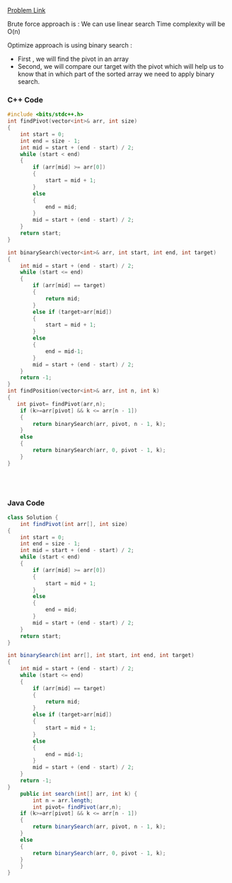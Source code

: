 [Problem Link](https://leetcode.com/problems/search-in-rotated-sorted-array/)

Brute force approach is : We can use linear search
Time complexity will be O(n)

Optimize approach is using binary search :
- First , we will find the pivot in an array
- Second, we will compare our target with the pivot which will help us to know that in which part of the sorted array we need to apply binary search.

### C++ Code

```c++
#include <bits/stdc++.h> 
int findPivot(vector<int>& arr, int size)
{
    int start = 0;
    int end = size - 1;
    int mid = start + (end - start) / 2;
    while (start < end)
    {
        if (arr[mid] >= arr[0])
        {
            start = mid + 1;
        }
        else
        {
            end = mid;
        }
        mid = start + (end - start) / 2;
    }
    return start;
}

int binarySearch(vector<int>& arr, int start, int end, int target)
{
    int mid = start + (end - start) / 2;
    while (start <= end)
    {
        if (arr[mid] == target)
        {
            return mid;
        }
        else if (target>arr[mid])
        {
            start = mid + 1;
        }
        else
        {
            end = mid-1;
        }
        mid = start + (end - start) / 2;
    }
    return -1;
}
int findPosition(vector<int>& arr, int n, int k)
{
   int pivot= findPivot(arr,n);
    if (k>=arr[pivot] && k <= arr[n - 1])
    {
        return binarySearch(arr, pivot, n - 1, k);
    }
    else
    {
        return binarySearch(arr, 0, pivot - 1, k);
    }
} 
```


<br>
<br>

### Java Code

```java
class Solution {
    int findPivot(int arr[], int size)
{
    int start = 0;
    int end = size - 1;
    int mid = start + (end - start) / 2;
    while (start < end)
    {
        if (arr[mid] >= arr[0])
        {
            start = mid + 1;
        }
        else
        {
            end = mid;
        }
        mid = start + (end - start) / 2;
    }
    return start;
}

int binarySearch(int arr[], int start, int end, int target)
{
    int mid = start + (end - start) / 2;
    while (start <= end)
    {
        if (arr[mid] == target)
        {
            return mid;
        }
        else if (target>arr[mid])
        {
            start = mid + 1;
        }
        else
        {
            end = mid-1;
        }
        mid = start + (end - start) / 2;
    }
    return -1;
}
    public int search(int[] arr, int k) {
        int n = arr.length;
        int pivot= findPivot(arr,n);
    if (k>=arr[pivot] && k <= arr[n - 1])
    {
        return binarySearch(arr, pivot, n - 1, k);
    }
    else
    {
        return binarySearch(arr, 0, pivot - 1, k);
    }
    }
}
```
